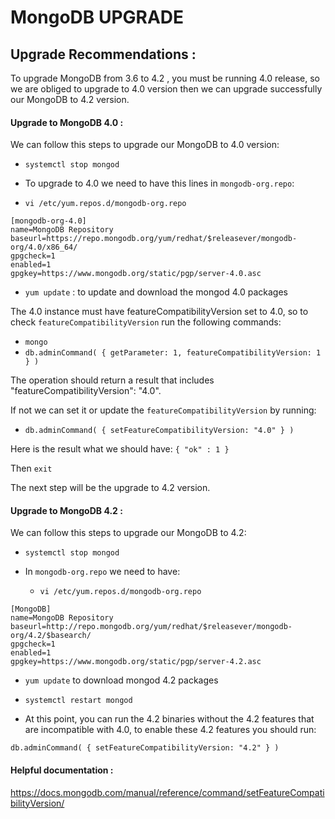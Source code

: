 # MongoDB UPGRADE


## Upgrade Recommendations :

To upgrade MongoDB from 3.6 to 4.2 , you must be running 4.0 release, so we are obliged to upgrade to 4.0 version then we can upgrade successfully our MongoDB to 4.2 version.

#### Upgrade to MongoDB 4.0 :

We can follow this steps to upgrade our MongoDB to 4.0 version:

* `systemctl stop mongod`

* To upgrade to 4.0 we need to have this lines in `mongodb-org.repo`:

* `vi /etc/yum.repos.d/mongodb-org.repo`

```
[mongodb-org-4.0]
name=MongoDB Repository
baseurl=https://repo.mongodb.org/yum/redhat/$releasever/mongodb-org/4.0/x86_64/
gpgcheck=1
enabled=1
gpgkey=https://www.mongodb.org/static/pgp/server-4.0.asc
```

* `yum update` : to update and download the mongod 4.0 packages

The 4.0 instance must have featureCompatibilityVersion set to 4.0, so to check `featureCompatibilityVersion` run the following commands:

* `mongo`
* `db.adminCommand( { getParameter: 1, featureCompatibilityVersion: 1 } )`

The operation should return a result that includes "featureCompatibilityVersion": "4.0".

If not we can set it or update the `featureCompatibilityVersion` by running:

* `db.adminCommand( { setFeatureCompatibilityVersion: "4.0" } )`

Here is the result what we should have: `{ "ok" : 1 }`

Then `exit`

The next step will be the upgrade to 4.2 version.

#### Upgrade to MongoDB 4.2 :

We can follow this steps to upgrade our MongoDB to 4.2:

* `systemctl stop mongod`

* In `mongodb-org.repo` we need to have:

  * `vi /etc/yum.repos.d/mongodb-org.repo`

```
[MongoDB]
name=MongoDB Repository
baseurl=http://repo.mongodb.org/yum/redhat/$releasever/mongodb-org/4.2/$basearch/
gpgcheck=1
enabled=1
gpgkey=https://www.mongodb.org/static/pgp/server-4.2.asc
```

* `yum update` to download mongod 4.2 packages

* `systemctl restart mongod`

* At this point, you can run the 4.2 binaries without the 4.2 features that are incompatible with 4.0, to enable these 4.2 features you should run:

`db.adminCommand( { setFeatureCompatibilityVersion: "4.2" } )`

#### Helpful documentation :

  https://docs.mongodb.com/manual/reference/command/setFeatureCompatibilityVersion/

